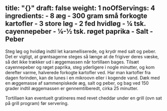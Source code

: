 title: "{}"
draft: false
weight: 1
noOfServings: 4
ingredients:
	- 8 æg
	- 300 gram små forkogte kartofler
	- 3 store løg
	- 2 fed hvidløg
	- ¼ tsk. cayennepeber
	- ¼-½ tsk. røget paprika
	- Salt
	- Peber
---

Steg løg og hvidløg indtil let karamelliserede, og krydr med salt og
peber. Det er vigtigt, at grøntsagerne steges så længe at de frigiver
deres væske, så det ikke trækker ud i æggemassen når tortillaen bages.
Tilsæt cayennepeber og røget paprika, steg yderligere i nogle minutter,
og kom derefter varme, halverede forkogte kartofler ved. Har man
kartofler fra dagen forinden, kan de lunes i en mikroovn eller i kogende
vand. Dæk med en æggemasse af sammenpiskede æg, salt og peber, og bag
ved 150 grader indtil æggemassen er gennemtilberedt, cirka 25 minutter.

Tortillaen kan eventuelt gratineres med revet cheddar under en grill
(ovn sat på grill program) før servering.

